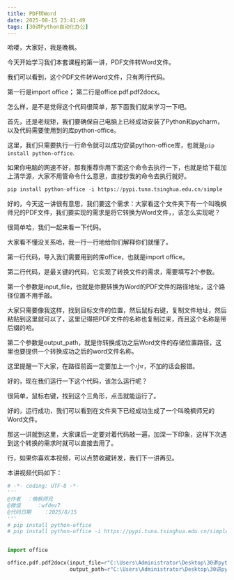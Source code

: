 ```yaml
---
title: PDF转Word
date: 2025-08-15 23:41:49
tags: [30讲Python自动化办公]
---
```


哈喽，大家好，我是晚枫。

今天开始学习我们本套课程的第一讲，PDF文件转Word文件。

我们可以看到，这个PDF文件转Word文件，只有两行代码。

第一行是import office；
第二行是office.pdf.pdf2docx。

怎么样，是不是觉得这个代码很简单，那下面我们就来学习一下吧。

首先，还是老规矩，我们要确保自己电脑上已经成功安装了Python和pycharm，以及代码需要使用到的库python-office。

这里，我们只需要执行一行命令就可以成功安装python-office库，也就是`pip install python-office`.

如果你电脑的网速不好，那我推荐你用下面这个命令去执行一下，也就是给下载加上清华源，大家不用管命令什么意思，直接抄我的命令去执行就好。

```python
pip install python-office -i https://pypi.tuna.tsinghua.edu.cn/simple
```

好的，今天这一讲很有意思，我们要这个需求：大家看这个文件夹下有一个叫晚枫师兄的PDF文件，我们要实现的需求是将它转换为Word文件，，该怎么实现呢？

很简单哈，我们一起来看一下代码。

大家看不懂没关系哈，我一行一行地给你们解释你们就懂了。

第一行代码，导入我们需要用到的库office，也就是import office。

第二行代码，是最关键的代码，它实现了转换文件的需求，需要填写2个参数。

第一个参数是input_file，也就是你要转换为Word的PDF文件的路径地址，这个路径位置不用手敲。

大家只需要像我这样，找到目标文件的位置，然后鼠标右键，复制文件地址，然后粘贴到这里就可以了，这里记得把PDF文件的名称也复制过来，而且这个名称是带后缀的哈。

第二个参数是output_path，就是你转换成功之后Word文件的存储位置路径，这里也要提供一个转换成功之后的word文件名称。


这里提醒一下大家，在路径前面一定要加上一个小r，不加的话会报错。

好的，现在我们运行一下这个代码，该怎么运行呢？

很简单，鼠标右键，找到这个三角形，点击就能运行了。

好的，运行成功，我们可以看到在文件夹下已经成功生成了一个叫晚枫师兄的Word文件。

那这一讲就到这里，大家课后一定要对着代码敲一遍，加深一下印象，这样下次遇到这个转换的需求时就可以直接去用了。

行，如果你喜欢本视频，可以点赞收藏转发，我们下一讲再见。

本讲视频代码如下：

```python
# -*- coding: UTF-8 -*-
'''
@作者  ：晚枫师兄
@微信     ：wfdev7
@代码日期    ：2025/8/15
'''
# pip install python-office
# pip install python-office -i https://pypi.tuna.tsinghua.edu.cn/simple


import office

office.pdf.pdf2docx(input_file=r"C:\Users\Administrator\Desktop\30讲python自动化办公\01-PDF转Word",
                    output_path=r"C:\Users\Administrator\Desktop\30讲python自动化办公\01-PDF转Word")
```







